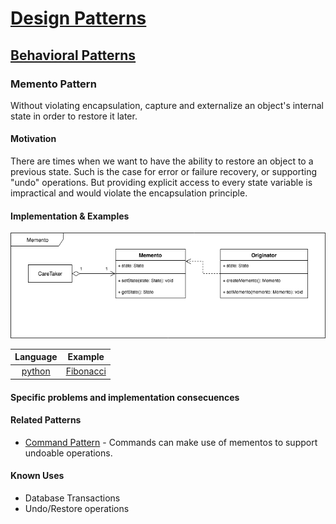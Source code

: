 # [Design Patterns](../README.md)
## [Behavioral Patterns](./behavioral.md)
### Memento Pattern

Without violating encapsulation, capture and externalize an object's internal state in order to restore it later.

#### Motivation
There are times when we want to have the ability to restore an object to a previous state. Such is the case for error or failure recovery, or supporting "undo" operations. But providing explicit access to every state variable is impractical and would violate the encapsulation principle.

#### Implementation & Examples

![Memento](../uml/memento.png)

| Language                                | Example |
| :-------------------------------------: | ------- |
| [python](../python3/behavioral/memento) | [Fibonacci](../python3/behavioral/memento/fibo.py)

#### Specific problems and implementation consecuences

#### Related Patterns
* [Command Pattern](./command.md) - Commands can make use of mementos to support undoable operations.

#### Known Uses
* Database Transactions
* Undo/Restore operations
